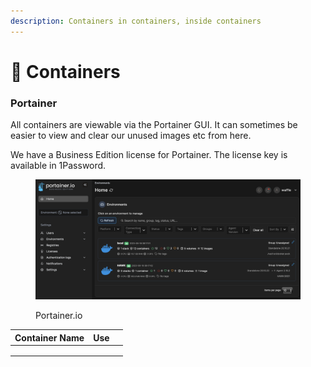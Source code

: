 ```yaml
---
description: Containers in containers, inside containers
---
```


# 🚢 Containers

### Portainer

All containers are viewable via the Portainer GUI. It can sometimes be easier to view and clear our unused images etc from here.&#x20;

We have a Business Edition license for Portainer. The license key is available in 1Password.

<figure><img src="../.gitbook/assets/Screenshot 2023-06-16 at 8.20.46 AM.png" alt=""><figcaption><p>Portainer.io</p></figcaption></figure>

| Container Name | Use |   |
| -------------- | --- | - |
|                |     |   |
|                |     |   |
|                |     |   |
